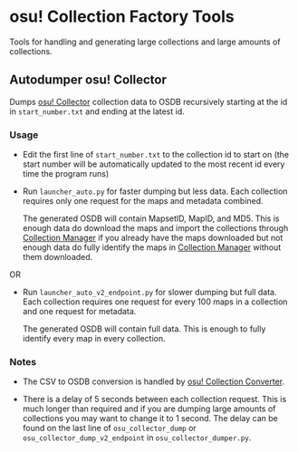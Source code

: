 # osu! Collection Factory Tools

Tools for handling and generating large collections and large amounts of collections.

## Autodumper osu! Collector

Dumps [osu! Collector](https://osucollector.com/) collection data to OSDB recursively starting at the id in `start_number.txt` and ending at the latest id.

### Usage

- Edit the first line of `start_number.txt` to the collection id to start on (the start number will be automatically updated to the most recent id every time the program runs)

- Run `launcher_auto.py` for faster dumping but less data. Each collection requires only one request for the maps and metadata combined. 

    The generated OSDB will contain MapsetID, MapID, and MD5. This is enough data do download the maps and import the collections through [Collection Manager](https://github.com/Piotrekol/CollectionManager) if you already have the maps downloaded but not enough data do fully identify the maps in [Collection Manager](https://github.com/Piotrekol/CollectionManager) without them downloaded.

OR

- Run `launcher_auto_v2_endpoint.py` for slower dumping but full data. Each collection requires one request for every 100 maps in a collection and one request for metadata.

    The generated OSDB will contain full data. This is enough to fully identify every map in every collection.



### Notes

- The CSV to OSDB conversion is handled by [osu! Collection Converter](https://github.com/Kuuuube/osu_CollectionConverter).

- There is a delay of 5 seconds between each collection request. This is much longer than required and if you are dumping large amounts of collections you may want to change it to 1 second. The delay can be found on the last line of `osu_collector_dump` or `osu_collector_dump_v2_endpoint` in `osu_collector_dumper.py`.